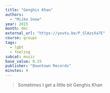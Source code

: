 ```yaml
---
title: "Genghis Khan"
authors:
  - "Miike Snow"
year: 2015
month: dec
external_url: "https://youtu.be/P_SlAzsXa7E"
course: groups
tags:
  - lgbt
  - feeling
subcat: music
base_value: 0.25
publisher: "Downtown Records"
minutes: 4
---
```


> Sometimes I get a little bit Genghis Khan
